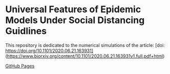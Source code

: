 # Universal Features of Epidemic Models Under Social Distancing Guidlines

This repository is dedicated to the numerical simulations of the article: [doi: https://doi.org/10.1101/2020.06.21.163931] (https://www.biorxiv.org/content/10.1101/2020.06.21.163931v1.full.pdf+html)

[GitHub Pages](https://pages.github.com/)
